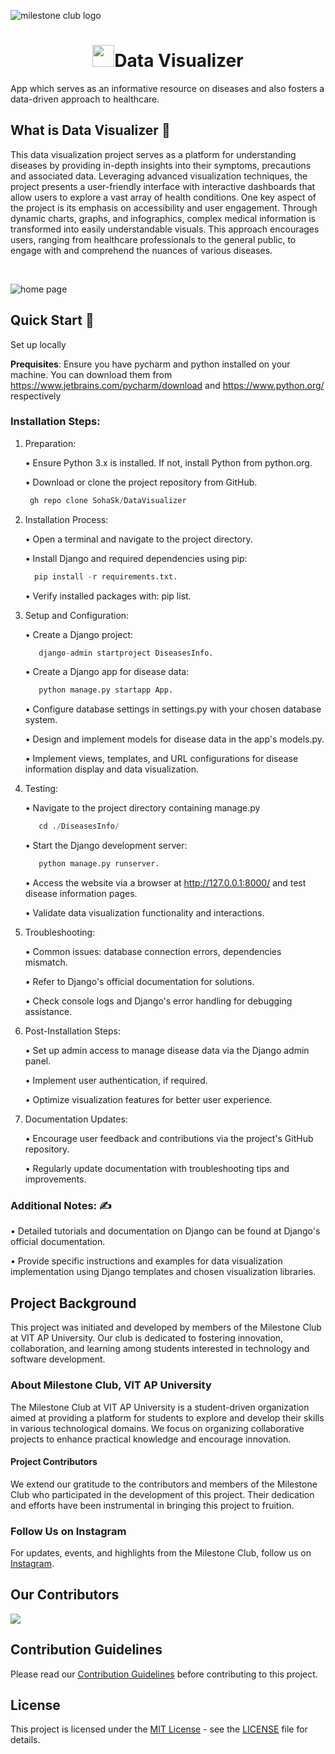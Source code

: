 
![milestone club logo](https://github.com/SohaSk/DataVisualizer/assets/94692989/67dd395d-98a6-4ad3-908e-31d164dbfe3e)

<h1 align="center"> <img src="https://github.com/SohaSk/DataVisualizer/blob/main/media/static/heartbeat2.png" width="35" />Data Visualizer
</h1>


  App which serves as an informative resource on diseases and also fosters a data-driven approach to healthcare.

## What is Data Visualizer :thinking: 

 This data visualization project serves as a  platform for understanding diseases by providing in-depth insights into their symptoms, precautions and associated data. Leveraging advanced visualization techniques, the project presents a user-friendly interface with interactive dashboards that allow users to explore a vast array of health conditions.
One key aspect of the project is its emphasis on accessibility and user engagement. Through dynamic charts, graphs, and infographics, complex medical information is transformed into easily understandable visuals. This approach encourages users, ranging from healthcare professionals to the general public, to engage with and comprehend the nuances of various diseases.

 <br>
 
 ![home page](https://github.com/SohaSk/DataVisualizer/assets/94692989/c9393f6a-98ab-4b61-803e-4ab5c6fb2de8)


## Quick Start :memo:

Set up locally

**Prequisites**: Ensure you have pycharm and python installed on your machine. You can download them from https://www.jetbrains.com/pycharm/download and https://www.python.org/ respectively


### Installation Steps:

1. Preparation:
      
   • Ensure Python 3.x is installed. If not, install Python from python.org.
      
   • Download or clone the project repository from GitHub.
      
      ```python
       gh repo clone SohaSk/DataVisualizer
      ```
    
    
2. Installation Process:

   • Open a terminal and navigate to the project directory.

   • Install Django and required dependencies using pip:
    ```python
      pip install -r requirements.txt.
    ```

   • Verify installed packages with: pip list.

        

3. Setup and Configuration:

   • Create a Django project:
   ```python
      django-admin startproject DiseasesInfo.
   ```
   • Create a Django app for disease data:
   ```python
      python manage.py startapp App.
   ```
   • Configure database settings in settings.py with your chosen database system.

   • Design and implement models for disease data in the app's models.py.

   • Implement views, templates, and URL configurations for disease information display and data visualization.



4. Testing:

   • Navigate to the project directory containing manage.py
   ```python
      cd ./DiseasesInfo/
   ```
   
   • Start the Django development server:
   ```python
      python manage.py runserver.
   ```
   
   • Access the website via a browser at http://127.0.0.1:8000/ and test disease information pages.

   • Validate data visualization functionality and interactions.



6. Troubleshooting:

   • Common issues: database connection errors, dependencies mismatch.

   • Refer to Django's official documentation for solutions.

   • Check console logs and Django's error handling for debugging assistance.



7. Post-Installation Steps:

   • Set up admin access to manage disease data via the Django admin panel.

   • Implement user authentication, if required.

   • Optimize visualization features for better user experience.



8. Documentation Updates:

   • Encourage user feedback and contributions via the project's GitHub repository.

   • Regularly update documentation with troubleshooting tips and improvements.


### Additional Notes: :writing_hand:

• Detailed tutorials and documentation on Django can be found at Django's official documentation.

• Provide specific instructions and examples for data visualization implementation using Django templates and chosen visualization libraries.


## Project Background

This project was initiated and developed by members of the Milestone Club at VIT AP University. Our club is dedicated to fostering innovation, collaboration, and learning among students interested in technology and software development.

### About Milestone Club, VIT AP University

The Milestone Club at VIT AP University is a student-driven organization aimed at providing a platform for students to explore and develop their skills in various technological domains. We focus on organizing  collaborative projects to enhance practical knowledge and encourage innovation.

#### Project Contributors

We extend our gratitude to the contributors and members of the Milestone Club who participated in the development of this project. Their dedication and efforts have been instrumental in bringing this project to fruition.

### Follow Us on Instagram

For updates, events, and highlights from the Milestone Club, follow us on [Instagram](https://www.instagram.com/milestone_club_vitap/).

## Our Contributors

<a href="https://github.com/SohaSk/DataVisualizer/graphs/contributors">
  <img src="https://contrib.rocks/image?repo=SohaSk/DataVisualizer&max=400&columns=20" />
</a>

## Contribution Guidelines

Please read our [Contribution Guidelines](CONTRIBUTING.md) before contributing to this project.

## License
This project is licensed under the [MIT License](LICENSE) - see the [LICENSE](LICENSE) file for details.

